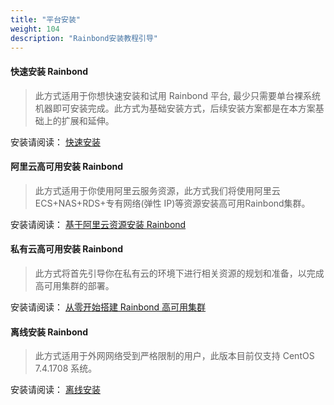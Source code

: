```yaml
---
title: "平台安装"
weight: 104
description: "Rainbond安装教程引导"
---
```


#### 快速安装 Rainbond

> 此方式适用于你想快速安装和试用 Rainbond 平台, 最少只需要单台裸系统机器即可安装完成。此方式为基础安装方式，后续安装方案都是在本方案基础上的扩展和延伸。

安装请阅读： [快速安装](/user-operations/install/online_install)

#### 阿里云高可用安装 Rainbond

> 此方式适用于你使用阿里云服务资源，此方式我们将使用阿里云 ECS+NAS+RDS+专有网络(弹性 IP)等资源安装高可用Rainbond集群。

安装请阅读： [基于阿里云资源安装 Rainbond](/user-operations/install/install-base-alicloud/)

#### 私有云高可用安装 Rainbond

> 此方式将首先引导你在私有云的环境下进行相关资源的规划和准备，以完成高可用集群的部署。

安装请阅读： [从零开始搭建 Rainbond 高可用集群](/user-operations/install/install-base-ha/)

#### 离线安装 Rainbond

> 此方式适用于外网网络受到严格限制的用户，此版本目前仅支持 CentOS 7.4.1708 系统。

安装请阅读： [离线安装](/user-operations/install/offline_install/)
